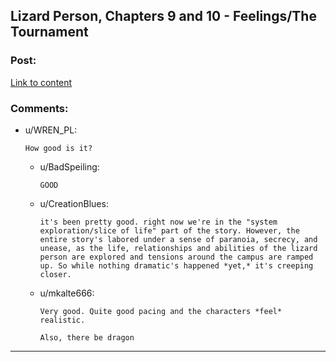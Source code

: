 ## Lizard Person, Chapters 9 and 10 - Feelings/The Tournament

### Post:

[Link to content](https://lizardperson.blogspot.com/2019/10/chapter-9-feelings.html)

### Comments:

- u/WREN_PL:
  ```
  How good is it?
  ```

  - u/BadSpeiling:
    ```
    GOOD
    ```

  - u/CreationBlues:
    ```
    it's been pretty good. right now we're in the "system exploration/slice of life" part of the story. However, the entire story's labored under a sense of paranoia, secrecy, and unease, as the life, relationships and abilities of the lizard person are explored and tensions around the campus are ramped up. So while nothing dramatic's happened *yet,* it's creeping closer.
    ```

  - u/mkalte666:
    ```
    Very good. Quite good pacing and the characters *feel* realistic.

    Also, there be dragon
    ```

---

